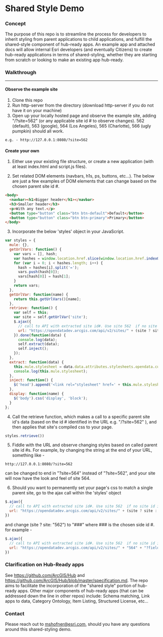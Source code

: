 # Shared Style Demo

### Concept
The purpose of this repo is to streamline the process for developers to inherit styling from parent applications to child applications, and fulfill the shared-style component of hub-ready apps. An example app and attached docs will allow internal Esri developers (and eventually Citizens) to create hub-ready applications in terms of shared-styling, whether they are starting from scratch or looking to make an existing app hub-ready.

### Walkthrough
---
#### Observe the example site
1. Clone this repo
2. Run http-server from the directory (download http-server if you do not have it on your machine)
3. Open up your locally hosted page and observe the example site, adding "/?site=562" (or any applicable site id # to observe changes). 562 (default), 563 (google), 564 (Los Angeles), 565 (Charlotte), 566 (ugly pumpkin) should all work.
```
e.g. - http://127.0.0.1:8080/?site=562
```

#### Create your own
1. Either use your existing file structure, or create a new application (with at least index.html and script.js files).

2. Set related DOM elements (navbars, h1s, ps, buttons, etc...). The below are just a few examples of DOM elements that can change based on the chosen parent site id #.
  ```html
  <body>
    <navbar><h1>Bigger header</h1></navbar>
    <h3>Smaller header</h3>
    <p>With any text.</p>
    <button type="button" class="btn btn-default">Default</button>
    <button type="button" class="btn btn-primary">Primary</button>
  </body>
  ```

3. Incorporate the below 'styles' object in your JavaScript.

  ```javascript
  var styles = {
    mule: {},
    getUrlVars: function() {
      var vars = [], hash;
      var hashes = window.location.href.slice(window.location.href.indexOf('?') + 1).split('&');
      for (var i = 0; i < hashes.length; i++) {
        hash = hashes[i].split('=');
        vars.push(hash[0]);
        vars[hash[0]] = hash[1];
      }
      return vars;
    },
    getUrlVar: function(name) {
      return this.getUrlVars()[name];
    },
    retrieve: function() {
      var self = this;
      var site = self.getUrlVar('site');
      $.ajax({
        // call to API with extracted site id#. Use site 562  if no site id in URL.
        url: "https://opendatadev.arcgis.com/api/v2/sites/" + (site ? site : "562") + "?fields[sites]=stylesheets"
      }).done(function(data) {
        console.log(data);
        self.extract(data);
        self.inject();
      });
    },
    extract: function(data) {
      this.mule.stylesheet = data.data.attributes.stylesheets.opendata.current;
      console.log(this.mule.stylesheet);
    },
    inject: function() {
      $('head').append('<link rel="stylesheet" href=' + this.mule.stylesheet + ' type="text/css" />');
    },
    display: function(name) {
      $('body').css('display', 'block');
    }
  };
  ```

4. Call the retrieve function, which makes a call to a specific parent site id's data (based on the id # identified in the URL e.g. "/?site=562" ), and then applies that site's compiled css to your page.
  ```javascript
  styles.retrieve())
  ```

5. Fiddle with the URL and observe changing styles based on called parent site id #s. For example, by changing the string at the end of your URL, something like -
  ```
  http://127.0.0.1:8080/?site=562
  ```
  can be changed to end in "?site=564" instead of "?site=562", and your site will now have the look and feel of site 564.

6. Should you want to permanently set your page's css to match a single parent site, go to the ajax call within the 'styles' object
```javascript
$.ajax({
  // call to API with extracted site id#. Use site 562  if no site id in URL.
  url: "https://opendatadev.arcgis.com/api/v2/sites/" + (site ? site : "562") + "?fields[sites]=stylesheets"
})
```
and change (site ? site: "562") to "###" where ### is the chosen side id #. for example -
```javascript
$.ajax({
  // call to API with extracted site id#. Use site 562  if no site id in URL.
  url: "https://opendatadev.arcgis.com/api/v2/sites/" + "564" + "?fields[sites]=stylesheets"
})
```

### Clarification on Hub-Ready apps
See https://github.com/ArcGIS/Hub and https://github.com/ArcGIS/Hub/blob/master/specification.md.
The repo aims to facilitate the incorporation of the "shared style" portion of hub-ready apps. Other major components of hub-ready apps (that can be addressed down the line in other repos) include: Schema matching, Link apps to data, Category Ontology, Item Listing, Structured License, etc...

### Contact
Please reach out to mshofner@esri.com, should you have any questions around this shared-styling demo.
